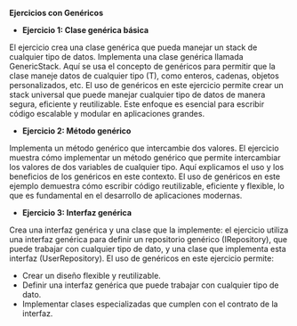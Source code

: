 **Ejercicios con Genéricos**

- **Ejercicio 1: Clase genérica básica**

El ejercicio crea una clase genérica que pueda manejar un stack de cualquier tipo de datos.
Implementa una clase genérica llamada GenericStack<T>. Aquí se usa el concepto de genéricos para permitir que la clase maneje datos de cualquier tipo (T), como enteros, cadenas, objetos personalizados, etc.
El uso de genéricos en este ejercicio permite crear un stack universal que puede manejar cualquier tipo de datos de manera segura, eficiente y reutilizable. Este enfoque es esencial para escribir código escalable y modular en aplicaciones grandes.

- **Ejercicio 2: Método genérico**

Implementa un método genérico que intercambie dos valores.
El ejercicio muestra cómo implementar un método genérico que permite intercambiar los valores de dos variables de cualquier tipo. Aquí explicamos el uso y los beneficios de los genéricos en este contexto.
El uso de genéricos en este ejemplo demuestra cómo escribir código reutilizable, eficiente y flexible, lo que es fundamental en el desarrollo de aplicaciones modernas.

- **Ejercicio 3: Interfaz genérica**

Crea una interfaz genérica y una clase que la implemente: el ejercicio utiliza una interfaz genérica para definir un repositorio genérico (IRepository<T>), que puede trabajar con cualquier tipo de dato, y una clase que implementa esta interfaz (UserRepository).
El uso de genéricos en este ejercicio permite:

- Crear un diseño flexible y reutilizable.
- Definir una interfaz genérica que puede trabajar con cualquier tipo de dato.
- Implementar clases especializadas que cumplen con el contrato de la interfaz.
